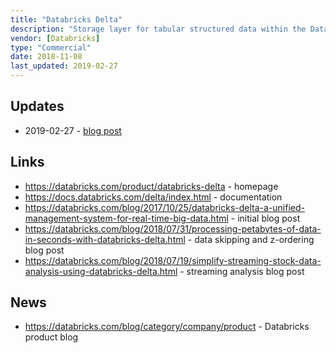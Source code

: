 ```yaml
---
title: "Databricks Delta"
description: "Storage layer for tabular structured data within the Databricks Unified Analytics Platform that supports ACID transactions and data skipping.  Data is persisted to Amazon S3 or Azure Blob Storage as Parquet files with metadata stored in a Hive Metastore, and includes full integration with Spark Structured Streaming and Spark SQL.  Supports batch appends, overwrites, updates, upserts and deletes and streaming appends or overwrites, with new data written as new delta files (with changes collapsed during reads) supported by a transaction log.  Allows multiple writers able to simultaneously modify a dataset, and ensures readers are always presented with a consistent view through the use of snapshots.  Includes support for a number of SQL management extensions, including viewing the transaction history (describe history), accessing previous versions of datafiles (by timestamp or version), collapsing delta files to improve performance (optimize) and removing old files left around to support snapshooted reads (vacuum).  Supports performant reads through standard Hive partitioning (including support for partition pruning) and data skipping (reducing data read based on recorded min/max values for data files which can be enhanced by z ordering data).  Also supports views over tables and backward compatible schema changes, including support for auto addition of new fields based on input data.  Currently in preview, having been first announced in October 2018."
vendor: [Databricks]
type: "Commercial"
date: 2018-11-08
last_updated: 2019-02-27
---
```

## Updates

* 2019-02-27 - [blog post](https://databricks.com/blog/2019/02/19/new-databricks-delta-features-simplify-data-pipelines.html)

## Links

* <https://databricks.com/product/databricks-delta> - homepage
* <https://docs.databricks.com/delta/index.html> - documentation
* <https://databricks.com/blog/2017/10/25/databricks-delta-a-unified-management-system-for-real-time-big-data.html> - initial blog post
* <https://databricks.com/blog/2018/07/31/processing-petabytes-of-data-in-seconds-with-databricks-delta.html> - data skipping and z-ordering blog post
* <https://databricks.com/blog/2018/07/19/simplify-streaming-stock-data-analysis-using-databricks-delta.html> - streaming analysis blog post

## News

* <https://databricks.com/blog/category/company/product> - Databricks product blog